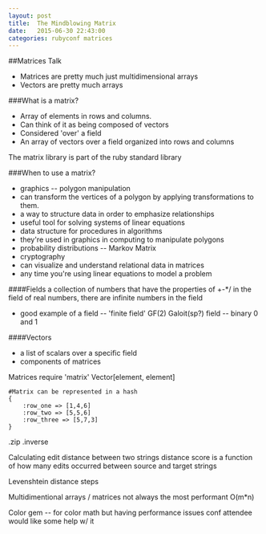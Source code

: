 ```yaml
---
layout: post
title:  The Mindblowing Matrix
date:   2015-06-30 22:43:00
categories: rubyconf matrices
---
```


##Matrices Talk
* Matrices are pretty much just multidimensional arrays
* Vectors are pretty much arrays

###What is a matrix?
* Array of elements in rows and columns.
* Can think of it as being composed of vectors
* Considered 'over' a field
* An array of vectors over a field organized into rows and columns

The matrix library is part of the ruby standard library

###When to use a matrix?
* graphics -- polygon manipulation
* can transform the vertices of a polygon by applying transformations to them.
* a way to structure data in order to emphasize relationships
* useful tool for solving systems of linear equations
* data structure for procedures in algorithms
* they're used in graphics in computing to manipulate polygons
* probability distributions -- Markov Matrix
* cryptography
* can visualize and understand relational data in matrices
* any time you're using linear equations to model a problem

####Fields
a collection of numbers that have the properties of +-*/
in the field of real numbers, there are infinite numbers in the field
* good example of a field -- 'finite field' GF(2) Galoit(sp?) field -- binary 0 and 1

####Vectors
* a list of scalars over a specific field
* components of matrices


Matrices
require 'matrix'
Vector[element, element]

```
#Matrix can be represented in a hash
{
	:row_one => [1,4,6]
	:row_two => [5,5,6]
	:row_three => [5,7,3]
}
```

.zip
.inverse

Calculating edit distance between two strings
distance score is a function of how many edits occurred between source and target strings

Levenshtein distance steps

Multidimentional arrays / matrices not always the most performant
O(m*n)

Color gem -- for color math
but having performance issues
conf attendee would like some help w/ it
